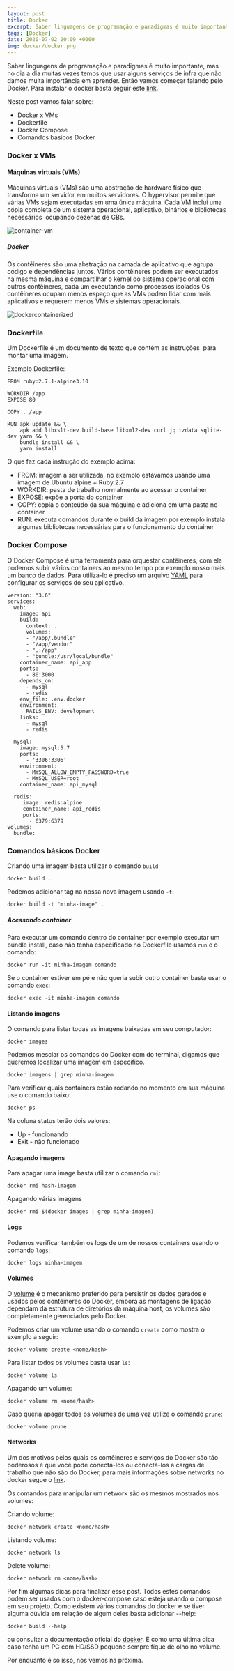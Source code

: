 ```yaml
---
layout: post
title: Docker
excerpt: Saber linguagens de programação e paradigmas é muito importante, mas no dia a dia muitas vezes temos que usar alguns serviços de infra que não damos muita importância...
tags: [Docker]
date: 2020-07-02 20:09 +0000
img: docker/docker.png
---
```

Saber linguagens de programação e paradigmas é muito importante, mas no dia a dia muitas vezes temos que usar alguns serviços de infra que não damos muita importância em aprender. Então vamos começar falando pelo Docker. Para instalar o docker basta seguir este [link][installdocker].

Neste post vamos falar sobre:

- Docker x VMs
- Dockerfile
- Docker Compose
- Comandos básicos Docker

### Docker x VMs

#### Máquinas virtuais (VMs)

Máquinas virtuais (VMs) são uma abstração de hardware físico que transforma um servidor em muitos servidores. O hypervisor permite que várias VMs sejam executadas em uma única máquina. Cada VM inclui uma cópia completa de um sistema operacional, aplicativo, binários e bibliotecas necessários  ocupando dezenas de GBs.

![container-vm]({{post_url}}/assets/img/docker/container-vm.png)

##### Docker

Os contêineres são uma abstração na camada de aplicativo que agrupa código e dependências juntos. Vários contêineres podem ser executados na mesma máquina e compartilhar o kernel do sistema operacional com outros contêineres, cada um executando como processos isolados Os contêineres ocupam menos espaço que as VMs podem lidar com mais aplicativos e requerem menos VMs e sistemas operacionais.

![dockercontainerized]({{post_url}}/assets/img/docker/docker-containerized.png)

### Dockerfile

Um Dockerfile é um documento de texto que contém as instruções  para montar uma imagem.

Exemplo Dockerfile:

```
FROM ruby:2.7.1-alpine3.10

WORKDIR /app
EXPOSE 80

COPY . /app

RUN apk update && \
    apk add libxslt-dev build-base libxml2-dev curl jq tzdata sqlite-dev yarn && \
    bundle install && \
    yarn install 
```

O que faz cada instrução do exemplo acima:

* FROM: imagem a ser utilizada, no exemplo estávamos usando uma imagem de Ubuntu alpine + Ruby 2.7
* WORKDIR: pasta de trabalho normalmente ao acessar o container
* EXPOSE: expõe a porta do container
* COPY: copia o conteúdo da sua máquina e adiciona em uma pasta no container
* RUN: executa comandos durante o build da imagem por exemplo instala algumas bibliotecas necessárias para o funcionamento do container

### Docker Compose

O Docker Compose é uma ferramenta para orquestar contêineres, com ela podemos subir vários containers ao mesmo tempo por exemplo nosso mais um banco de dados. Para utiliza-lo é preciso um arquivo [YAML][yaml] para configurar os serviços do seu aplicativo.

```
version: "3.6"
services:
  web:
    image: api
    build:
      context: .
      volumes:
      - "/app/.bundle"
      - "/app/vendor"
      - ".:/app"
      - "bundle:/usr/local/bundle"
    container_name: api_app
    ports:
      - 80:3000
    depends_on:
      - mysql
      - redis
    env_file: .env.docker
    environment:
      RAILS_ENV: development
    links:
      - mysql
      - redis

  mysql:
    image: mysql:5.7
    ports:
      - '3306:3306'
    environment:
      - MYSQL_ALLOW_EMPTY_PASSWORD=true
      - MYSQL_USER=root
    container_name: api_mysql

  redis:
     image: redis:alpine
     container_name: api_redis
     ports:
       - 6379:6379
volumes:
  bundle:
```

### Comandos básicos Docker

Criando uma imagem basta utilizar o comando `build`

```
docker build .
```

Podemos adicionar tag na nossa nova imagem usando `-t`:

```
docker build -t "minha-image" .
```

##### Acessando container

Para executar um comando dentro do container por exemplo executar um bundle install, caso não tenha especificado no Dockerfile usamos `run` e o comando:

```
docker run -it minha-imagem comando
```

Se o container estiver em pé e não queria subir outro container basta usar o comando `exec`:

```
docker exec -it minha-imagem comando
```

#### Listando imagens

O comando para listar todas as imagens baixadas em seu computador:

```
docker images
```

Podemos mesclar os comandos do Docker com do terminal, digamos que queremos localizar uma imagem em específico.

```
docker imagens | grep minha-imagem
```

Para verificar quais containers estão rodando no momento em sua máquina use o comando baixo:

```
docker ps
```

Na coluna status terão dois valores:

- Up - funcionando
- Exit - não funcionado

#### Apagando imagens

Para apagar uma image basta utilizar o comando `rmi`:

```
docker rmi hash-imagem
```

Apagando várias imagens

```
docker rmi $(docker images | grep minha-imagem)
```

#### Logs

Podemos verificar também os logs de um de nossos containers usando o comando `logs`:

```
docker logs minha-imagem
```

#### Volumes

O [volume][dockervolume] é o mecanismo preferido para persistir os dados gerados e usados ​​pelos contêineres do Docker, embora as montagens de ligação dependam da estrutura de diretórios da máquina host, os volumes são completamente gerenciados pelo Docker.

Podemos criar um volume usando o comando `create` como mostra o exemplo a seguir:

```
docker volume create <nome/hash>
```

Para listar todos os volumes basta usar `ls`:
```
docker volume ls
```

Apagando um volume:
```
docker volume rm <nome/hash>
```

Caso queria apagar todos os volumes de uma vez utilize o comando `prune`:
```
docker volume prune
```

#### Networks

Um dos motivos pelos quais os contêineres e serviços do Docker são tão poderosos é que você pode conectá-los ou conectá-los a cargas de trabalho que não são do Docker, para mais informações sobre networks no docker segue o [link][dockernetwork]. 

Os comandos para manipular um network são os mesmos mostrados nos volumes: 

Criando volume:

```
docker network create <nome/hash>
```

Listando volume:
```
docker network ls
```

Delete volume:

```
docker network rm <nome/hash>
```


Por fim algumas dicas para finalizar esse post. Todos estes comandos podem ser usados com o docker-compose caso esteja usando o compose em seu projeto. 
Como existem vários comandos do docker e se tiver alguma dúvida em relação de algum deles basta adicionar --help:

```
docker build --help
```

ou consultar a documentação oficial do [docker][dockerofficial]. 
E como uma última dica caso tenha um PC com HD/SSD pequeno sempre fique de olho no volume.

Por enquanto é só isso, nos vemos na próxima.

[yaml]: http://yaml.org/
[dockervolume]: https://docs.docker.com/storage/volumes/
[dockernetwork]: https://docs.docker.com/network/
[installdocker]: https://docs.docker.com/get-docker/
[dockerofficial]: https://docs.docker.com/